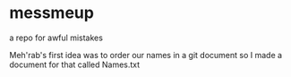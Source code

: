 # messmeup
a repo for awful mistakes

Meh'rab's first idea was to order our names in a git document so I made a document for that called Names.txt
